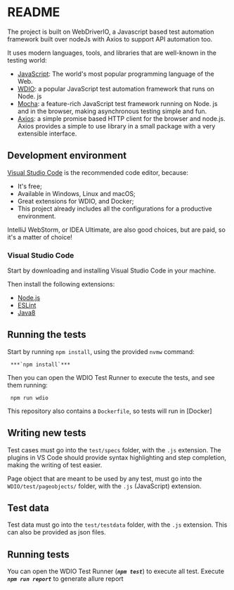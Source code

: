 # README

The project is built on WebDriverIO, a Javascript based test automation framework built over nodeJs with Axios to support API automation too.

It uses modern languages, tools, and libraries that are well-known in the testing world:

- [JavaScript](https://www.javascript.com/): The world's most popular programming language of the Web.
- [WDIO](https://webdriver.io/): a popular JavaScript test automation framework that runs on Node. js
- [Mocha](https://mochajs.org/): a feature-rich JavaScript test framework running on Node. js and in the browser, making asynchronous testing simple and fun.
- [Axios](https://axios-http.com/): a simple promise based HTTP client for the browser and node.js. Axios provides a simple to use library in a small package with a very extensible interface.


## Development environment

[Visual Studio Code](https://code.visualstudio.com/) is the recommended code editor, because:

- It's free;
- Available in Windows, Linux and macOS;
- Great extensions for WDIO, and Docker;
- This project already includes all the configurations for a productive environment.

IntelliJ WebStorm, or IDEA Ultimate, are also good choices, but are paid, so it's a matter of choice!

### Visual Studio Code

Start by downloading and installing Visual Studio Code in your machine.

Then install the following extensions:

- [Node.js](https://nodejs.org/en/download/)
- [ESLint](https://marketplace.visualstudio.com/items?itemName=dbaeumer.vscode-eslint)
- [Java8](https://www.oracle.com/java/technologies/javase/javase8-archive-downloads.html)

## Running the tests

Start by running `npm install`, using the provided `nvmw` command:

     ***`npm install`***

Then you can open the WDIO Test Runner to execute the tests, and see them running:

     npm run wdio


This repository also contains a `Dockerfile`, so tests will run in [Docker]

## Writing new tests

Test cases must go into the `test/specs` folder, with the `.js` extension. The plugins in VS Code should provide syntax highlighting and step completion, making the writing of test easier.

Page object that are meant to be used by any test, must go into the `WDIO/test/pageobjects/` folder, with the `.js` (JavaScript) extension.

## Test data
Test data must go into the `test/testdata` folder, with the `.js` extension. This can also be provided as json files.

## Running tests
You can open the WDIO Test Runner (***`npm test`***) to execute all test.
Execute ***`npm run report`*** to generate allure report
